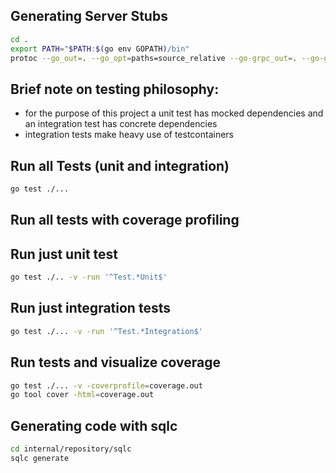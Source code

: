 ## Generating Server Stubs
```bash
cd .
export PATH="$PATH:$(go env GOPATH)/bin"
protoc --go_out=. --go_opt=paths=source_relative --go-grpc_out=. --go-grpc_opt=paths=source_relative api/user.proto
```

## Brief note on testing philosophy:
- for the purpose of this project a unit test has mocked dependencies and an integration test has concrete dependencies
- integration tests make heavy use of testcontainers

## Run all Tests (unit and integration)
```bash
go test ./...
```

## Run all tests with coverage profiling 

## Run just unit test
```bash
go test ./.. -v -run '^Test.*Unit$'
```

## Run just integration tests
```bash
go test ./... -v -run '^Test.*Integration$'
```

## Run tests and visualize coverage
```bash
go test ./... -v -coverprofile=coverage.out
go tool cover -html=coverage.out
```

## Generating code with sqlc
```bash
cd internal/repository/sqlc
sqlc generate
```